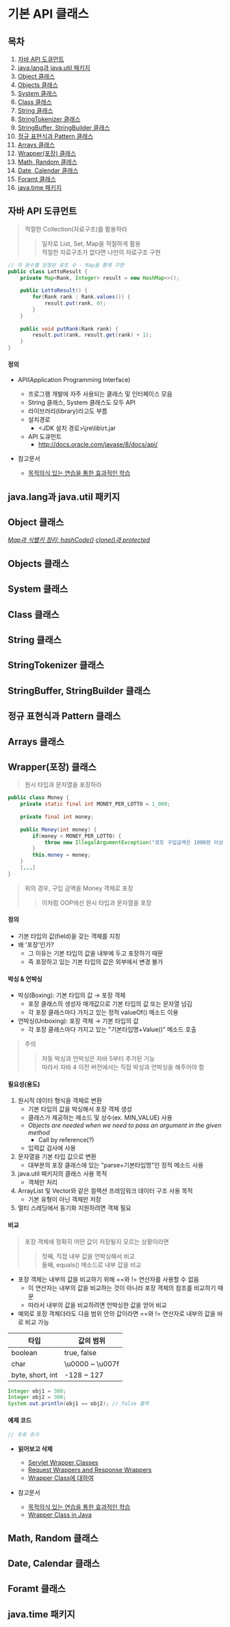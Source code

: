 기본 API 클래스
============

## 목차
1. [자바 API 도큐먼트](#자바-api-도큐먼트)
2. [java.lang과 java.util 패키지](#java.lang과-java.util-패키지)
3. [Object 클래스](#object-클래스)
4. [Objects 클래스](#objects-클래스)
5. [System 클래스](#system-클래스)
6. [Class 클래스](#class-클래스)
7. [String 클래스](#string-클래스)
8. [StringTokenizer 클래스](#stringtokenizer-클래스)
9. [StringBuffer, StringBuilder 클래스](#stringbuffer,-stringbuilder-클래스)
10. [정규 표현식과 Pattern 클래스](#정규-표현식과-pattern-클래스)
11. [Arrays 클래스](#arrays-클래스)
12. [Wrapper(포장) 클래스](#wrapper(포장)-클래스)
13. [Math, Random 클래스](#math,-random-클래스)
14. [Date, Calendar 클래스](#date,-calendar-클래스)
15. [Foramt 클래스](#format-클래스)
16. [java.time 패키지](#java.time-패키지)

## 자바 API 도큐먼트
> 적절한 Collection(자료구조)를 활용하라  
>> 일차로 List, Set, Map을 적절하게 활용  
>> 적절한 자료구조가 없다면 나만의 자료구조 구현  

```java
// 각 등수별 당첨된 로또 수 - Map을 통해 구현
public class LottoResult {
	private Map<Rank, Integer> result = new HashMap<>();
	
	public LottoResult() {
		for(Rank rank : Rank.values()) {
			result.put(rank, 0);
		}
	}
	
	public void putRank(Rank rank) {
		result.put(rank, result.get(rank) + 1);
	}
}
```

#### 정의
+ API(Application Programming Interface)
	+ 프로그램 개발에 자주 사용되는 클래스 및 인터페이스 모음
	+ String 클래스, System 클래스도 모두 API
	+ 라이브러리(library)라고도 부름
	+ 설치경로
		+ <JDK 설치 경로>\jre\lib\rt.jar
	+ API 도큐먼트
		+ http://docs.oracle.com/javase/8/docs/api/

+ 참고문서
	+ [목적의식 있는 연습을 통한 효과적인 학습](http://woowabros.github.io/woowabros/2019/05/02/techcourse.html?fbclid=IwAR3XaCT6eav1_xZE9ZnjCR2u3s4Ci96eosWGE6qsiWIM6wpplms4ca6qbfs)

## java.lang과 java.util 패키지

## Object 클래스

*[Map과 식별키 정리; hashCode()](https://jojoldu.tistory.com/134)*
*[clone()과 protected](https://stackoverflow.com/questions/1138769/why-is-the-clone-method-protected-in-java-lang-object)*

## Objects 클래스

## System 클래스

## Class 클래스

## String 클래스

## StringTokenizer 클래스

## StringBuffer, StringBuilder 클래스

## 정규 표현식과 Pattern 클래스

## Arrays 클래스

## Wrapper(포장) 클래스
> 원시 타입과 문자열을 포장하라  

```java
public class Money {
	private static final int MONEY_PER_LOTTO = 1_000;
	
	private final int money;
	
	public Money(int money) {
		if(money < MONEY_PER_LOTTO) {
			throw new IllegalArgumentException("로또 구입금액은 1000원 이상이어야 합니다.");
		}
		this.money = money;
	}
	[...]
}
```

> 위의 경우, 구입 금액을 Money 객체로 포장  
>> 이처럼 OOP에선 원시 타입과 문자열을 포장  

#### 정의
+ 기본 타입의 값(field)을 갖는 객체를 지칭
+ 왜 '포장'인가?
	+ 그 이유는 기본 타입의 값을 내부에 두고 포장하기 때문
	+ 즉 포장하고 있는 기본 타입의 값은 외부에서 변경 불가

#### 박싱 & 언박싱
+ 박싱(Boxing): 기본 타입의 값 → 포장 객체
	+ 포장 클래스의 생성자 매개값으로 기본 타입의 값 또는 문자열 넘김
	+ 각 포장 클래스마다 가지고 있는 정적 valueOf() 메소드 이용
+ 언박싱(Unboxing): 포장 객체 → 기본 타입의 값
	+ 각 포장 클래스마다 가지고 있는 "기본타입명+Value()" 메소드 호출

> 주의
>> 자동 박싱과 언박싱은 자바 5부터 추가된 기능  
>> 따라서 자바 4 이전 버전에서는 직접 박싱과 언박싱을 해주어야 함  

#### 필요성(용도)
1. 원시적 데이터 형식을 객체로 변환
	+ 기본 타입의 값을 박싱해서 포장 객체 생성
	+ 클래스가 제공하는 메소드 및 상수(ex. MIN_VALUE) 사용
	+ *Objects are needed when we need to pass an argument in the given method*
		+ Call by reference(?)
	+ 입력값 검사에 사용
2. 문자열을 기본 타입 값으로 변환
	+ 대부분의 포장 클래스에 있는 "parse+기본타입명"인 정적 메소드 사용
3. java.util 패키지의 클래스 사용 목적
	+ 객체만 처리
4. ArrayList 및 Vector와 같은 컬렉션 프레임워크 데이터 구조 사용 목적
	+ 기본 유형이 아닌 객체만 저장
5. 멀티 스레딩에서 동기화 지원하려면 객체 필요

#### 비교
> 포장 객체에 정확히 어떤 값이 저장될지 모르는 상황이라면   
>> 첫째, 직접 내부 값을 언박싱해서 비교  
>> 둘째, equals() 메소드로 내부 값을 비교

+ 포장 객체는 내부의 값을 비교하기 위해 ==와 != 연산자를 사용할 수 없음
	+ 이 연산자는 내부의 값을 비교하는 것이 아니라 포장 객체의 참조를 비교하기 때문
	+ 따라서 내부의 값을 비교하려면 언박싱한 값을 얻어 비교
+ 예외로 포장 객체더라도 다음 범위 안의 값이라면 ==와 != 연산자로 내부의 값을 바로 비교 가능  

| 타입 | 값의 범위 |
| --- | ------- |
| boolean | true, false |
| char | \u0000 ~ \u007f |
| byte, short, int | -128 ~ 127 |

```java
Integer obj1 = 300;
Integer obj2 = 300;
System.out.println(obj1 == obj2); // false 출력
```

#### 예제 코드  

```java
// 추후 추가
```

+ **읽어보고 삭제**
	+ [Servlet Wrapper Classes](https://self-learning-java-tutorial.blogspot.com/2014/08/servlet-wrapper-classes.html)
	+ [Request Wrappers and Response Wrappers](https://javajee.com/request-wrappers-and-response-wrappers)
	+ [Wrapper Class에 대하여](http://iyanjava.blogspot.com/2011/02/wrapper-class.html)

+ 참고문서
	+ [목적의식 있는 연습을 통한 효과적인 학습](http://woowabros.github.io/woowabros/2019/05/02/techcourse.html?fbclid=IwAR3XaCT6eav1_xZE9ZnjCR2u3s4Ci96eosWGE6qsiWIM6wpplms4ca6qbfs)
	+ [Wrapper Class in Java](https://data-flair.training/blogs/wrapper-class-in-java/)

## Math, Random 클래스

## Date, Calendar 클래스

## Foramt 클래스

## java.time 패키지

